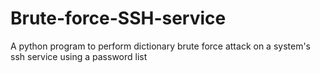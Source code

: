# Brute-force-SSH-service
 A python program to perform dictionary brute force attack on a system's ssh service using a password list
